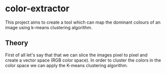 # color-extractor

This project aims to create a tool which can map the dominant colours of an image using k-means clustering algorithm.

## Theory

First of all let's say that that we can slice the images pixel to pixel and create a vector space (RGB color space). In order to cluster the colors in the color space we can apply the K-means clustering algorithm.